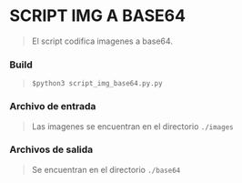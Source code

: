 # SCRIPT IMG A BASE64
> El script codifica imagenes a base64. 


### Build
> `$python3 script_img_base64.py.py`

### Archivo de entrada
> Las imagenes se encuentran en el directorio `./images`

### Archivos de salida
> Se encuentran en el directorio `./base64`